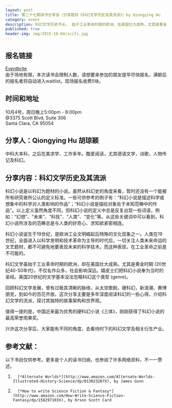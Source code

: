 ```yaml
---
layout: post
title: 第二十七期读书分享会（分享题目《科幻文学历史及其流派》）by Qiongying Hu
category: event
description: 科幻文学历史不长， 始于工业革命时期的欧洲，在美国壮大成熟，尤其是黄金时期 (20世纪40-50年代)，不仅名作众多，社会影响深远。嬉皮士们把科幻小说奉为当时的圣经。
published: true
header-img: img/2015-10-04/scifi.jpg 
---
```


## 报名链接
[Eventbrite](https://www.eventbrite.com/e/by-qiongying-hu-tickets-18857627672)  
由于场地有限，本次读书会限制人数，请想要来参加的朋友提早尽快报名，满额后的报名者将自动进入waitlist。现场报名收费5块。

## 时间和地址
10月4号，周日晚上5:00pm - 8:00pm  
@3375 Scott Blvd, Suite 306  
Santa Clara, CA 95054

## 分享人：Qiongying Hu 胡琼颖
中科大本科，之后在美求学、工作多年。酷爱阅读，尤其德语文学，诗歌，人物传记及科幻。

## 分享内容：科幻文学历史及其流派

科幻小说是以科幻为题材的小说。虽然从科幻史的角度来看，暂时还没有一个能被所有研究者所公认的定义标准。一些可供参考的例子有：“科幻小说是描述科学或想象中的科学对人类影响的作品”；“科幻小说是描绘对象处于未知范畴中的作品”。以上定义虽然角度不同，但科幻小说的定义中总是反复出现一些词语，例如：“幻想”、“未来”、“科技”、“人类”、“变化”等。从这些关键词中可以看到，科幻小说所涉及的范畴总是与人类的好奇心、求知欲紧密相连。

科幻小说诞生于19世纪，是欧洲工业文明崛起后特殊的文化现象之一。人类在19世纪，全面进入以科学发明和技术革命为主导的时代后，一切关注人类未来命运的文艺题材，都不可避免地要表现未来的科学技术。而这种表现，在工业革命之前是不可能的。

科幻文学虽始于工业革命时期的欧洲，却在美国壮大成熟。尤其是黄金时期 (20世纪40-50年代)，不仅名作众多，社会影响深远。嬉皮士们把科幻小说奉为当时的圣经。美国20世纪的文学基本没法忽略科幻这个类型 (genre)。

回顾科幻文学发展，曾有过极其清晰的脉络，从太空歌剧，硬科幻，新浪潮、赛博朋克，到如今的百花齐放。这次分享主要是多年深度阅读科幻的一些心得，介绍科幻文学的流派，探讨其独特的故事架构和世界观。

值得一提的是，中国近来最为优秀的硬科幻小说《三体》，刚刚获得了科幻小说的最高荣誉雨果奖。

兴许这次分享后，大家能有不同的角度，去看待时下的科幻文学及相关衍生产业。

## 参考文献：
以下书目仅供参考。更多是个人的读书归纳，也参阅了许多网络资料，不一一赘述。

1.       [*Alternate Worlds*](http://www.amazon.com/Alternate-Worlds-Illustrated-History-Science/dp/013023267X), by James Gunn

2.       [*How to write Science Fiction & Fantasy*](http://www.amazon.com/How-Write-Science-Fiction-Fantasy/dp/158297103X), by Orson Scott Card 
